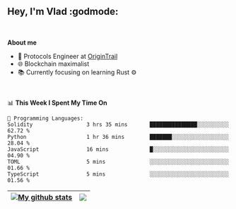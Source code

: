 ## Hey, I'm Vlad :godmode:

<br/>

**About me**
- 💼 Protocols Engineer at [OriginTrail](https://github.com/OriginTrail)
- 🌐 Blockchain maximalist
- 📚 Currently focusing on learning Rust :gear:

<br/>

<!--START_SECTION:waka-->
📊 **This Week I Spent My Time On** 

```text
💬 Programming Languages: 
Solidity                 3 hrs 35 mins       ███████████████░░░░░░░░░░   62.72 % 
Python                   1 hr 36 mins        ███████░░░░░░░░░░░░░░░░░░   28.04 % 
JavaScript               16 mins             █░░░░░░░░░░░░░░░░░░░░░░░░   04.90 % 
TOML                     5 mins              ░░░░░░░░░░░░░░░░░░░░░░░░░   01.66 % 
TypeScript               5 mins              ░░░░░░░░░░░░░░░░░░░░░░░░░   01.56 % 

```


<!--END_SECTION:waka-->


| <a href="https://github.com/anuraghazra/github-readme-stats"><img align="center" src="https://github-readme-stats.vercel.app/api?username=u-hubar&show_icons=true&include_all_commits=true&theme=dark&hide_border=true" alt="My github stats" /></a> | <a href="https://github.com/anuraghazra/github-readme-stats"><img align="center" src="https://github-readme-stats.vercel.app/api/top-langs/?username=u-hubar&layout=compact&theme=dark&hide_border=true" /></a> |
| ------------- | ------------- |
